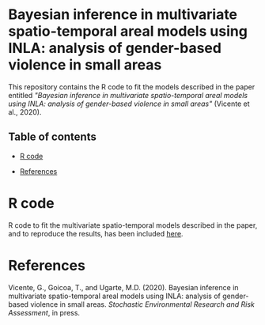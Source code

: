# Bayesian inference in multivariate spatio-temporal areal models using INLA: analysis of gender-based violence in small areas
This repository contains the R code to fit the models described in the paper entitled _"Bayesian inference in multivariate spatio-temporal areal models using INLA: analysis of gender-based violence in small areas"_ (Vicente et al., 2020).

## Table of contents
- [R code](#R-code)

- [References](#References)

# R code
R code to fit the multivariate spatio-temporal models described in the paper, and to reproduce the results, has been included [here](https://github.com/spatialstatisticsupna/Mmodels_SERRA_article/blob/master/R/).

# References
Vicente, G., Goicoa, T., and Ugarte, M.D. (2020). Bayesian inference in multivariate spatio-temporal areal models using INLA: analysis of gender-based violence in small areas. _Stochastic Environmental Research and Risk Assessment_, in press.
